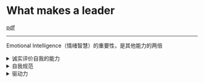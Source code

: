 # What makes a leader

[pdf](http://fs.ncaa.org/Docs/DIII/What%20Makes%20a%20Leader.pdf)

***

Emotional Intelligence（情绪智慧）的重要性，是其他能力的两倍



<details>

<summary>诚实评价自我的能力</summary>

坦然承认自己曾有过这类失败的经验，而且往往是带着微笑述说事情的经过

**自我认知的一项特征，就是有自我调侃的幽默感**

</details>

<details>

<summary>自我规范</summary>

不让生理冲动驱动情感，biological impulse

1. 不直接指责他人，或是默不作声地瞪着每个人，而是谨慎用辞，不妄下判断，分析原因和对失败负责
2. 当全新的计划宣布时，不惊慌失措，不贸然下判断，而是寻求一些资讯，并倾听他人解释这个新计划（顺应变化）

</details>

<details>

<summary>驱动力</summary>

1. 具有领导潜力的人，是受到埋藏在内心深处、为了获得成就感而努力达成目标的渴望所驱动
2. 成就动机高的人保持乐观。自我规范加上成就动机，克服了失败带来的挫折与沮丧

</details>
